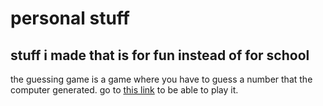 # personal stuff
## stuff i made that is for fun instead of for school

the guessing game is a game where you have to guess a number that the computer generated. go to [this link](jdoodle.com/online-java-compiler) to be able to play it.
